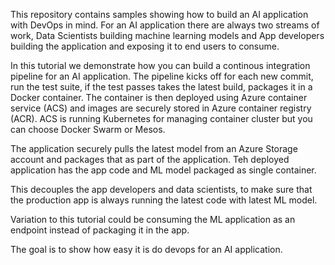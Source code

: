 This repository contains samples showing how to build an AI application with DevOps in mind. For an AI application there are always two streams of work, Data Scientists building machine learning models and App developers building the application and exposing it to end users to consume.

In this tutorial we demonstrate how you can build a continous integration pipeline for an AI application. The pipeline kicks off for each new commit, run the test suite, if the test passes takes the latest build, packages it in a Docker container. The container is then deployed using Azure container service (ACS) and images are securely stored in Azure container registry (ACR). ACS is running Kubernetes for managing container cluster but you can choose Docker Swarm or Mesos.

The application securely pulls the latest model from an Azure Storage account and packages that as part of the application. Teh deployed application has the app code and ML model packaged as single container.

This decouples the app developers and data scientists, to make sure that the production app is always running the latest code with latest ML model.

Variation to this tutorial could be consuming the ML application as an endpoint instead of packaging it in the app.

The goal is to show how easy it is do devops for an AI application.
